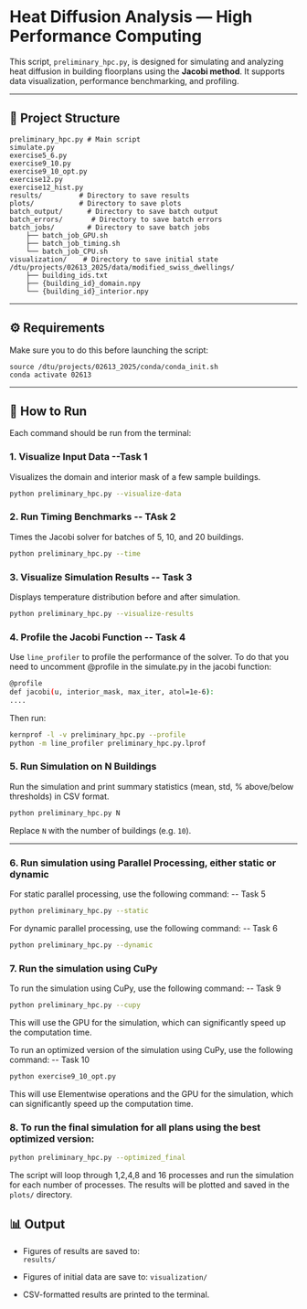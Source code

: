 # Heat Diffusion Analysis — High Performance Computing

This script, `preliminary_hpc.py`, is designed for simulating and analyzing heat diffusion in building floorplans using the **Jacobi method**. It supports data visualization, performance benchmarking, and profiling.

---

## 📁 Project Structure

```text
preliminary_hpc.py # Main script
simulate.py 
exercise5_6.py
exercise9_10.py
exercise9_10_opt.py
exercise12.py
exercise12_hist.py
results/         # Directory to save results
plots/           # Directory to save plots
batch_output/      # Directory to save batch output
batch_errors/       # Directory to save batch errors
batch_jobs/        # Directory to save batch jobs
    ├── batch_job_GPU.sh
    ├── batch_job_timing.sh
    └── batch_job_CPU.sh
visualization/    # Directory to save initial state
/dtu/projects/02613_2025/data/modified_swiss_dwellings/
    ├── building_ids.txt
    ├── {building_id}_domain.npy
    └── {building_id}_interior.npy
```

---

## ⚙️ Requirements

Make sure you to do this before launching the script:

```
source /dtu/projects/02613_2025/conda/conda_init.sh
conda activate 02613
```

---

## 🚀 How to Run

Each command should be run from the terminal:

### 1. Visualize Input Data --Task 1

Visualizes the domain and interior mask of a few sample buildings.

```bash
python preliminary_hpc.py --visualize-data
```

### 2. Run Timing Benchmarks -- TAsk 2

Times the Jacobi solver for batches of 5, 10, and 20 buildings.

```bash
python preliminary_hpc.py --time
```

### 3. Visualize Simulation Results -- Task 3

Displays temperature distribution before and after simulation.

```bash
python preliminary_hpc.py --visualize-results
```

### 4. Profile the Jacobi Function -- Task 4

Use `line_profiler` to profile the performance of the solver.
To do that you need to uncomment @profile in the simulate.py in the jacobi function:

```bash
@profile
def jacobi(u, interior_mask, max_iter, atol=1e-6):
....
```
Then run:

```bash
kernprof -l -v preliminary_hpc.py --profile
python -m line_profiler preliminary_hpc.py.lprof
```

### 5. Run Simulation on N Buildings

Run the simulation and print summary statistics (mean, std, % above/below thresholds) in CSV format.

```bash
python preliminary_hpc.py N
```

Replace `N` with the number of buildings (e.g. `10`).

---

### 6. Run simulation using Parallel Processing, either static or dynamic

For static parallel processing, use the following command: -- Task 5

```bash
python preliminary_hpc.py --static 
```

For dynamic parallel processing, use the following command: -- Task 6

```bash
python preliminary_hpc.py --dynamic
```

### 7. Run the simulation using CuPy
To run the simulation using CuPy, use the following command: -- Task 9

```bash
python preliminary_hpc.py --cupy
```
This will use the GPU for the simulation, which can significantly speed up the computation time.

To run an optimized version of the simulation using CuPy, use the following command: -- Task 10

```bash
python exercise9_10_opt.py
```
This will use Elementwise operations and the GPU for the simulation, which can significantly speed up the computation time.

### 8. To run the final simulation for all plans using the best optimized version:

```bash
python preliminary_hpc.py --optimized_final
```


The script will loop through 1,2,4,8 and 16 processes and run the simulation for each number of processes. The results will be plotted and saved in the `plots/` directory.
## 📊 Output

- Figures of results are saved to:  
  `results/`
- Figures of initial data are save to:
  `visualization/`

- CSV-formatted results are printed to the terminal.

